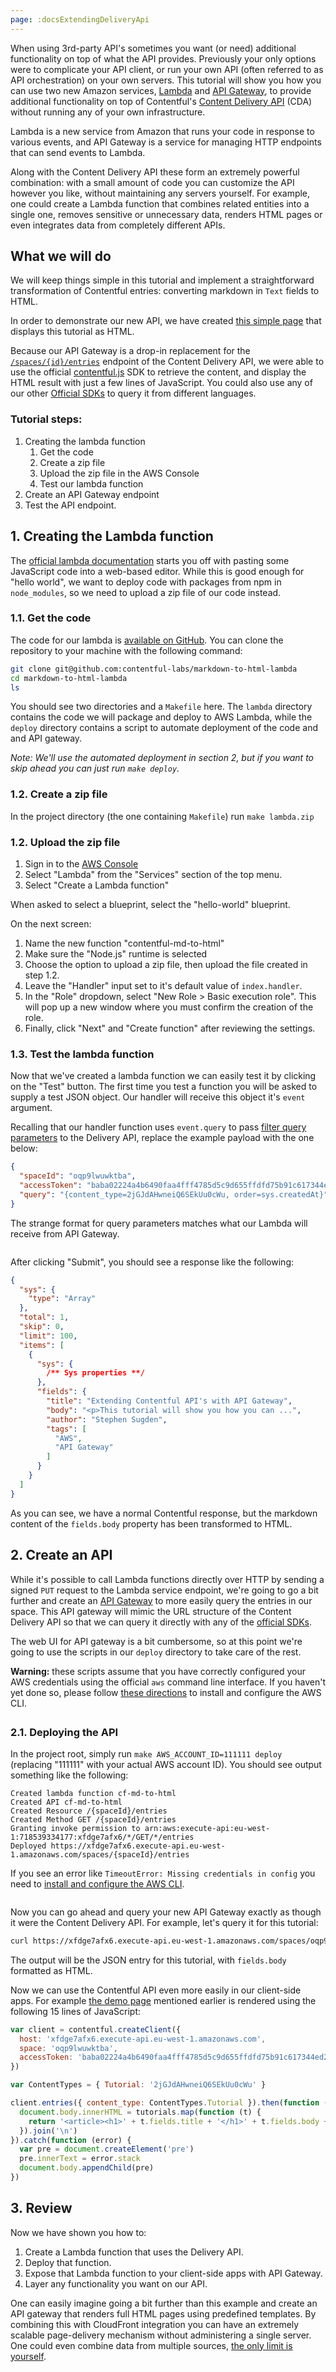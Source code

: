 ```yaml
---
page: :docsExtendingDeliveryApi
---
```


When using 3rd-party API's sometimes you want (or need) additional functionality on top of what the API provides. Previously your only options were to complicate your API client, or run your own API (often referred to as API orchestration) on your own servers. This tutorial will show you how you can use two new Amazon services, [Lambda][] and [API Gateway][], to provide additional functionality on top of Contentful's [Content Delivery API][cda-description] (CDA) without running any of your own infrastructure.

Lambda is a new service from Amazon that runs your code in response to various events, and API Gateway is a service for managing HTTP endpoints that can send events to Lambda.

Along with the Content Delivery API these form an extremely powerful combination: with a small amount of code you can customize the API however you like, without maintaining any servers yourself. For example, one could create a Lambda function that combines related entities into a single one, removes sensitive or unnecessary data, renders HTML pages or even integrates data from completely different APIs.

## What we will do

We will keep things simple in this tutorial and implement a straightforward transformation of Contentful entries: converting markdown in `Text` fields to HTML.

In order to demonstrate our new API, we have created [this simple page][demo-page] that displays this tutorial as HTML.

Because our API Gateway is a drop-in replacement for the [`/spaces/{id}/entries`][docs-entries-endpoint] endpoint of the Content Delivery API, we were able to use the official [contentful.js][] SDK to retrieve the content, and display the HTML result with just a few lines of JavaScript. You could also use any of our other [Official SDKs][sdks] to query it from different languages.

### Tutorial steps:

 1. Creating the lambda function
    1. Get the code
    2. Create a zip file
    3. Upload the zip file in the AWS Console
    4. Test our lambda function
 2. Create an API Gateway endpoint
 3. Test the API endpoint.


## 1. Creating the Lambda function

The [official lambda documentation][lambda-docs] starts you off with pasting some JavaScript code into a web-based editor. While this is good enough for "hello world", we want to deploy code with packages from npm in `node_modules`, so we need to upload a zip file of our code instead.

### 1.1. Get the code

The code for our lambda is [available on GitHub][project-repo]. You can clone the repository to your machine with the following command:

~~~ bash
git clone git@github.com:contentful-labs/markdown-to-html-lambda
cd markdown-to-html-lambda
ls
~~~

You should see two directories and a `Makefile` here. The `lambda` directory contains the code we will package and deploy to AWS Lambda, while the `deploy` directory contains a script to automate deployment of the code and and API gateway.

_Note: We'll use the automated deployment in section 2, but if you want to skip ahead you can just run `make deploy`._

### 1.2. Create a zip file

In the project directory (the one containing `Makefile`) run `make lambda.zip`

### 1.2. Upload the zip file

1. Sign in to the [AWS Console][]
2. Select "Lambda" from the "Services" section of the top menu.
3. Select "Create a Lambda function"

When asked to select a blueprint, select the "hello-world" blueprint.

On the next screen:

1. Name the new function "contentful-md-to-html"
2. Make sure the "Node.js" runtime is selected
3. Choose the option to upload a zip file, then upload the file created in step 1.2.
4. Leave the "Handler" input set to it's default value of `index.handler`.
5. In the "Role" dropdown, select "New Role > Basic execution role". This will pop up a new window where you must confirm the creation of the role.
6. Finally, click "Next" and "Create function" after reviewing the settings.

### 1.3. Test the lambda function

Now that we've created a lambda function we can easily test it by clicking on the "Test" button. The first time you test a function you will be asked to supply a test JSON object. Our handler will receive this object it's `event` argument.

Recalling that our handler function uses `event.query` to pass  [filter query parameters][docs-query-params] to the Delivery API, replace the example payload with the one below:

~~~ json
{
  "spaceId": "oqp9lwuwktba",
  "accessToken": "baba02224a4b6490faa4fff4785d5c9d655ffdfd75b91c617344ed24619b837f",
  "query": "{content_type=2jGJdAHwneiQ6SEkUu0cWu, order=sys.createdAt}"
}
~~~

<span class="alert" style="display:block;margin-bottom:2em">The strange format for query parameters matches what our Lambda will receive from API Gateway.</span>

After clicking "Submit", you should see a response like the following:

~~~ json
{
  "sys": {
    "type": "Array"
  },
  "total": 1,
  "skip": 0,
  "limit": 100,
  "items": [
    {
      "sys": {
        /** Sys properties **/
      },
      "fields": {
        "title": "Extending Contentful API's with API Gateway",
        "body": "<p>This tutorial will show you how you can ...",
        "author": "Stephen Sugden",
        "tags": [
          "AWS",
          "API Gateway"
        ]
      }
    }
  ]
}
~~~

As you can see, we have a normal Contentful response, but the markdown content of the `fields.body` property has been transformed to HTML.

## 2. Create an API

While it's possible to call Lambda functions directly over HTTP by sending a signed `PUT` request to the Lambda service endpoint, we're going to go a bit further and create an [API Gateway][] to more easily query the entries in our space. This API gateway will mimic the URL structure of the Content Delivery API so that we can query it directly with any of the [official SDKs][sdks].

The web UI for API gateway is a bit cumbersome, so at this point we're going to use the scripts in our `deploy` directory to take care of the rest.

<span class="alert" style="display:block;margin-bottom:2em">**Warning:** these scripts assume that you have correctly configured your AWS credentials using the official `aws` command line interface. If you haven't yet done so, please follow [these directions][aws-setup] to install and configure the AWS CLI.</span>

### 2.1. Deploying the API

In the project root, simply run `make AWS_ACCOUNT_ID=111111 deploy` (replacing "111111" with your actual AWS account ID). You should see output something like the following:

~~~
Created lambda function cf-md-to-html
Created API cf-md-to-html
Created Resource /{spaceId}/entries
Created Method GET /{spaceId}/entries
Granting invoke permission to arn:aws:execute-api:eu-west-1:718539334177:xfdge7afx6/*/GET/*/entries
Deployed https://xfdge7afx6.execute-api.eu-west-1.amazonaws.com/spaces/{spaceId}/entries
~~~

<span class="alert" style="display:block;margin-bottom:2em">If you see an error like `TimeoutError: Missing credentials in config` you need to [install and configure the AWS CLI][aws-setup].</span>

Now you can go ahead and query your new API Gateway exactly as though it were the Content Delivery API. For example, let's query it for this tutorial:

~~~ bash
curl https://xfdge7afx6.execute-api.eu-west-1.amazonaws.com/spaces/oqp9lwuwktba/entries?sys.id=1XhtUhV2sc6kIMo6GMgACU&access_token=baba02224a4b6490faa4fff4785d5c9d655ffdfd75b91c617344ed24619b837f
~~~

The output will be the JSON entry for this tutorial, with `fields.body` formatted as HTML.

Now we can use the Contentful API even more easily in our client-side apps. For example [the demo page][demo-page] mentioned earlier is rendered using the following 15 lines of JavaScript:

~~~ javascript
var client = contentful.createClient({
  host: 'xfdge7afx6.execute-api.eu-west-1.amazonaws.com',
  space: 'oqp9lwuwktba',
  accessToken: 'baba02224a4b6490faa4fff4785d5c9d655ffdfd75b91c617344ed24619b837f'
})

var ContentTypes = { Tutorial: '2jGJdAHwneiQ6SEkUu0cWu' }

client.entries({ content_type: ContentTypes.Tutorial }).then(function (tutorials) {
  document.body.innerHTML = tutorials.map(function (t) {
    return '<article><h1>' + t.fields.title + '</h1>' + t.fields.body + '</article>'
  }).join('\n')
}).catch(function (error) {
  var pre = document.createElement('pre')
  pre.innerText = error.stack
  document.body.appendChild(pre)
})
~~~

## 3. Review

Now we have shown you how to:

1. Create a Lambda function that uses the Delivery API.
2. Deploy that function.
3. Expose that Lambda function to your client-side apps with API Gateway.
4. Layer any functionality you want on our API.

One can easily imagine going a bit further than this example and create an API gateway that renders full HTML pages using predefined templates. By combining this with CloudFront integration you can have an extremely scalable page-delivery mechanism without administering a single server. One could even combine data from multiple sources, [the only limit is yourself](http://zombo.com).

<!-- much links -->
[Lambda]: https://aws.amazon.com/lambda/
[API Gateway]: https://aws.amazon.com/api-gateway/
[AWS Console]: https://console.aws.amazon.com/
[aws-setup]: http://docs.aws.amazon.com/cli/latest/userguide/cli-chap-getting-set-up.html
[lambda-docs]: https://aws.amazon.com/documentation/lambda/

[project-repo]: https://github.com/contentful-labs/md-to-html-lambda
[demo-page]: https://contentful-labs.github.io/md-to-html-lambda/

[contentful.js]: https://github.com/contentful/contentful.js
[sdks]: https://www.contentful.com/developers/docs/code/libraries/
[cda-description]: https://www.contentful.com/developers/docs/concepts/apis/#content-delivery-api
[docs-entries-endpoint]: http://docs.contentfulcda.apiary.io/#reference/entries/entries-collection
[docs-query-params]: http://docs.contentfulcda.apiary.io/#reference/search-parameters
[contentful-resource-transform]: https://github.com/contentful/contentful-resource-transform

[marked]: https://github.com/chjj/marked
